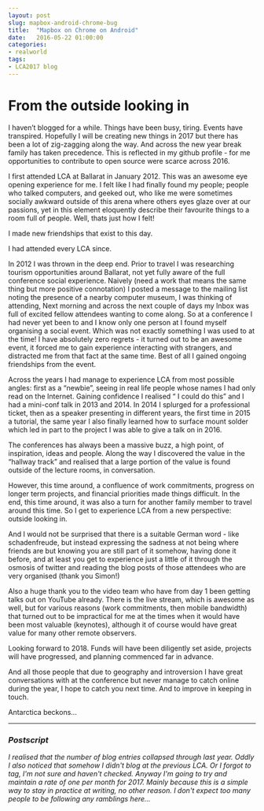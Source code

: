 ```yaml
---
layout: post
slug: mapbox-android-chrome-bug
title:  "Mapbox on Chrome on Android"
date:   2016-05-22 01:00:00
categories:
- realworld
tags:
- LCA2017 blog
---
```


# From the outside looking in

I haven’t blogged for a while. Things have been busy, tiring. Events have transpired. Hopefully I will be creating new things in 2017 but there has been a lot of zig-zagging along the way. And across the new year break family has taken precedence. This is reflected in my github profile - for me opportunities to contribute to open source were scarce across 2016.

I first attended LCA at Ballarat in January 2012. This was an awesome eye opening experience for me. I felt like I had finally found my people; people who talked computers, and geeked out, who like me were sometimes socially awkward outside of this arena where others eyes glaze over at our passions, yet in this element eloquently describe their favourite things to a room full of people. Well, thats just how I felt!

I made new friendships that exist to this day.

I had attended every LCA since.

In 2012 I was thrown in the deep end. Prior to travel I was researching tourism opportunities around Ballarat, not yet fully aware of the full conference social experience.  Naively (need a work that means the same thing but more positive connotation) I posted a message to the mailing list noting the presence of a nearby computer museum, I was thinking of attending,  Next morning and across the next couple of days my Inbox was full of excited fellow attendees wanting to come along. So at a conference I had never yet been to and I know only one person at I found myself organising a social event. Which was not exactly something I was used to at the time! I have absolutely zero regrets - it turned out to be an awesome event, it forced me to gain experience interacting with strangers, and distracted me from that fact at the same time. Best of all I gained ongoing friendships from the event.

Across the years I had manage to experience LCA from most possible angles: first as a “newbie”, seeing in real life people whose names I had only read on the Internet. Gaining confidence I realised “ I could do this” and I had a mini-conf talk in 2013 and 2014. In 2014 I splurged for a professional ticket, then as a speaker presenting in different years, the first time in 2015 a tutorial, the same year I also finally learned how to surface mount solder which led in part to the project I was able to give a talk on in 2016.

The conferences has always been a massive buzz, a high point, of inspiration, ideas and people. Along the way I discovered the value in the “hallway track” and realised that a large portion of the value is found outside of the lecture rooms, in conversation.

However, this time around, a confluence of work commitments, progress on longer term projects, and financial priorities made things difficult. In the end, this time around, it was also a turn for another family member to travel around this time. So I get to experience LCA from a new perspective: outside looking in.

And I would not be surprised that there is a suitable German word - like schadenfreude, but instead expressing the sadness at not being where friends are but knowing you are still part of it somehow, having done it before, and at least you get to experience just a little of it through the osmosis of twitter and reading the blog posts of those attendees who are very organised (thank you Simon!)

Also a huge thank you to the video team who have from day 1 been getting talks out on YouTube already. There is the live stream, which is awesome as well, but for various reasons (work commitments, then mobile bandwidth) that turned out to be impractical for me at the times when it would have been most valuable (keynotes), although it of course would have great value for many other remote observers.

Looking forward to 2018. Funds will have been diligently set aside, projects will have progressed, and planning commenced far in advance.

And all those people that due to geography and introversion I have great conversations with at the conference but never manage to catch online during the year, I hope to catch you next time. And to improve in keeping in touch.

Antarctica beckons...

---

### _Postscript_

_I realised that the number of blog entries collapsed through last year. Oddly I also noticed that somehow I didn't blog at the previous LCA. Or I forgot to tag, I'm not sure and haven't checked. Anyway I'm going to try and maintain a rate of one per month for 2017. Mainly because this is a simple way to stay in practice at writing, no other reason. I don't expect too many people to be following any ramblings here..._
